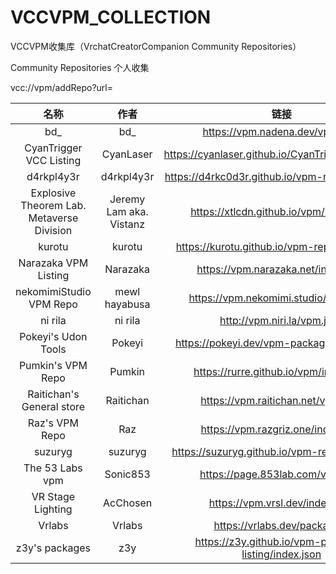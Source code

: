 # VCCVPM_COLLECTION
 VCCVPM收集库（VrchatCreatorCompanion Community Repositories）

Community Repositories
个人收集

vcc://vpm/addRepo?url=

| 名称 | 作者 | 链接 | 备注 |
| :---: | :---: | :---: | :---: |
|  bd_    |   bd_   |  https://vpm.nadena.dev/vpm.json    |  [ADD](vcc://vpm/addRepo?url=https://vpm.nadena.dev/vpm.json)    |
|  CyanTrigger VCC Listing    |  CyanLaser    |  https://cyanlaser.github.io/CyanTrigger/index.json    |  [ADD](vcc://vpm/addRepo?url=https://cyanlaser.github.io/CyanTrigger/index.json)    |
|  d4rkpl4y3r    |  d4rkpl4y3r    | https://d4rkc0d3r.github.io/vpm-repos/main.json     |   [ADD](vcc://vpm/addRepo?url=https://d4rkc0d3r.github.io/vpm-repos/main.json)     |
|  Explosive Theorem Lab. Metaverse Division    |  Jeremy Lam aka. Vistanz    | https://xtlcdn.github.io/vpm/index.json     |   [ADD](vcc://vpm/addRepo?url=https://xtlcdn.github.io/vpm/index.json)     |
|  kurotu    |  kurotu    | https://kurotu.github.io/vpm-repos/vpm.json     |  [ADD](vcc://vpm/addRepo?url=https://kurotu.github.io/vpm-repos/vpm.json)      |
|   Narazaka VPM Listing   |  Narazaka    | https://vpm.narazaka.net/index.json     |    [ADD](vcc://vpm/addRepo?url=https://vpm.narazaka.net/index.json)    |
|  nekomimiStudio VPM Repo    | mewl hayabusa     |  https://vpm.nekomimi.studio/index.json    |   [ADD](vcc://vpm/addRepo?url=https://vpm.nekomimi.studio/index.json)     |
|  ni rila    |  ni rila    | http://vpm.niri.la/vpm.json     |   [ADD](vcc://vpm/addRepo?url=http://vpm.niri.la/vpm.json)     |
|  Pokeyi's Udon Tools    |  Pokeyi    |  https://pokeyi.dev/vpm-packages/index.json    |  [ADD](vcc://vpm/addRepo?url=https://pokeyi.dev/vpm-packages/index.json)      |
| Pumkin's VPM Repo     | Pumkin     |  https://rurre.github.io/vpm/index.json    | [ADD](vcc://vpm/addRepo?url=https://rurre.github.io/vpm/index.json)       |
|  Raitichan's General store    |  Raitichan    |  https://vpm.raitichan.net/vpm.json    |   [ADD](vcc://vpm/addRepo?url=https://vpm.raitichan.net/vpm.json)     |
|  Raz's VPM Repo    | Raz     | https://vpm.razgriz.one/index.json     |   [ADD](vcc://vpm/addRepo?url=https://vpm.razgriz.one/index.json)     |
|  suzuryg    |  suzuryg    |  https://suzuryg.github.io/vpm-repos/vpm.json    |   [ADD](vcc://vpm/addRepo?url=https://suzuryg.github.io/vpm-repos/vpm.json)     |
|  The 53 Labs vpm    |  Sonic853    |   https://page.853lab.com/vpm.json   |    [ADD](vcc://vpm/addRepo?url=https://page.853lab.com/vpm.json)    |
|  VR Stage Lighting    | AcChosen     |   https://vpm.vrsl.dev/index.json   |   [ADD](vcc://vpm/addRepo?url=https://vpm.vrsl.dev/index.json)     |
|  Vrlabs    |  Vrlabs    | https://vrlabs.dev/packages/     |        |
|  z3y's packages    |  z3y    | https://z3y.github.io/vpm-package-listing/index.json     |   [ADD](vcc://vpm/addRepo?url=https://z3y.github.io/vpm-package-listing/index.json)     |